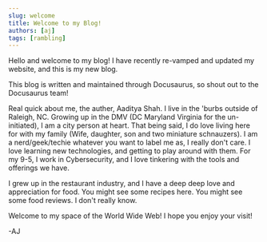 ```yaml
---
slug: welcome
title: Welcome to my Blog!
authors: [aj]
tags: [rambling]
---
```

Hello and welcome to my blog! I have recently re-vamped and updated my website, and this is my new blog.
<!-- truncate -->

This blog is written and maintained through Docusaurus, so shout out to the Docusaurus team! 

Real quick about me, the auther, Aaditya Shah. I live in the 'burbs outside of Raleigh, NC. Growing up in the DMV (DC Maryland Virginia for the un-initiated), I am a city person at heart. That being said, I do love living
here for with my family (Wife, daughter, son and two miniature schnauzers). I am a nerd/geek/techie whatever you want to label me as, I really don't care. I love learning new technologies, and getting to play around with them. For my 9-5, I work in Cybersecurity, and I love tinkering with the tools and offerings we have. 

I grew up in the restaurant industry, and I have a deep deep love and appreciation for food. You might see some recipes here. You might see some food reviews. I don't really know. 

Welcome to my space of the World Wide Web! I hope you enjoy your visit! 

-AJ